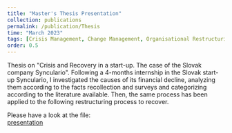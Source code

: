 ```yaml
---
title: "Master's Thesis Presentation"
collection: publications
permalink: /publication/Thesis
time: "March 2023"
tags: [Crisis Management, Change Management, Organisational Restructuring]
order: 0.5
---
```


Thesis on "Crisis and Recovery in a start-up. The case of the Slovak company Synculario". Following a 4-months internship in the Slovak start-up Synculario, I investigated the causes of its financial decline, analyzing them according to the facts recollection and surveys and categorizing according to the literature available. Then, the same process has been applied to the following restructuring process to recover.

Please have a look at the file:  
[presentation](/files/THESIS-PRESENTATION.pptx)
